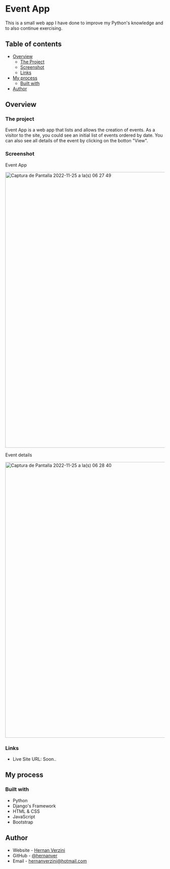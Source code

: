 # Event App

This is a small web app I have done to improve my Python's knowledge and to also continue exercising.

## Table of contents


- [Overview](#overview)
  - [The Project](#the-project)
  - [Screenshot](#screenshot)
  - [Links](#links)
- [My process](#my-process)
  - [Built with](#built-with)
- [Author](#author)


## Overview

### The project

Event App is a web app that lists and allows the creation of events. As a visitor to the site, you could see an initial list of events ordered by date. You can also see all details of the event by clicking on the botton "View".


### Screenshot

Event App

<img width="871" alt="Captura de Pantalla 2022-11-25 a la(s) 06 27 49" src="https://user-images.githubusercontent.com/99434648/203947099-628e1ed4-9851-4380-a60e-1d832d41d684.png">

Event details

<img width="871" alt="Captura de Pantalla 2022-11-25 a la(s) 06 28 40" src="https://user-images.githubusercontent.com/99434648/203947184-12912f26-4987-4d03-8920-b8e4a2356316.png">


### Links

- Live Site URL: Soon..

## My process

### Built with

- Python
- Django's Framework
- HTML & CSS
- JavaScript
- Bootstrap



## Author

- Website - [Hernan Verzini](https://hernanverzini.pythonanywhere.com)
- GitHub - [@hernanver](https://www.github.com/hernanver)
- Email - hernanverzini@hotmail.com
